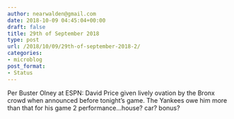 ```yaml
---
author: nearwalden@gmail.com
date: 2018-10-09 04:45:04+00:00
draft: false
title: 29th of September 2018
type: post
url: /2018/10/09/29th-of-september-2018-2/
categories:
- microblog
post_format:
- Status
---
```


Per Buster Olney at ESPN:  David Price given lively ovation by the Bronx crowd when announced before tonight’s game.  The Yankees owe him more than that for his game 2 performance…house?  car?  bonus?



